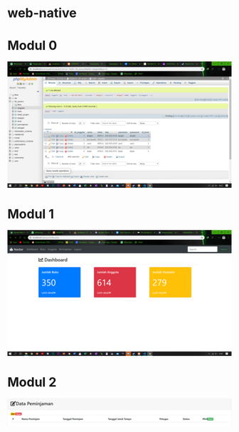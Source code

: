 # web-native
# Modul 0
![Alt Text](https://github.com/bayuswara/web-native/blob/master/Screenshot%20(124).png)
# Modul 1
![Alt Text](https://github.com/bayuswara/web-native/blob/master/Screenshot%20(123).png)
# Modul 2
![Alt Text](https://github.com/bayuswara/web-native/blob/master/mod2.PNG)

